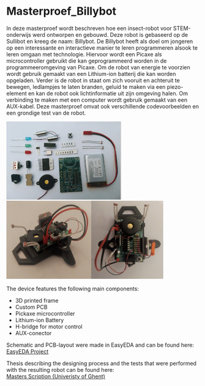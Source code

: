 # Masterproef_Billybot

In deze masterproef wordt beschreven hoe een insect-robot voor STEM-onderwijs werd ontworpen en gebouwd. Deze robot is gebaseerd op de Sullibot en kreeg de naam: Billybot. De Billybot heeft als doel om jongeren op een interessante en interactieve manier te leren programmeren alsook te leren omgaan met technologie. Hiervoor wordt een Picaxe als microcontroller gebruikt die kan geprogrammeerd worden in de programmeeromgeving van Picaxe. Om de robot van energie te voorzien wordt gebruik gemaakt van een Lithium-ion batterij die kan worden opgeladen. Verder is de robot in staat om zich vooruit en achteruit te bewegen, ledlampjes te laten branden, geluid te maken via een piezo-element en kan de robot ook lichtinformatie uit zijn omgeving halen. Om verbinding te maken met een computer wordt gebruik gemaakt van een AUX-kabel. Deze masterproef omvat ook verschillende codevoorbeelden en een grondige test van de robot.

<img src="pictures/assembly.jpg" width="300"> <img src="pictures/billybot.jpg" width="410">

The device features the following main components:

* 3D printed frame
* Custom PCB
* Pickaxe microcontroller
* Lithium-ion Battery
* H-bridge for motor control
* AUX-conector

Schematic and PCB-layout were made in EasyEDA and can be found here: [EasyEDA Project](https://easyeda.com/cissedhoore/thesis)
 
Thesis describing the designing process and the tests that were performed with the resulting robot can be found here:  
 [Masters Scription (Univeristy of Ghent)](https://lib.ugent.be/nl/catalog/rug01:002786081)
